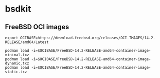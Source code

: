 # bsdkit

## FreeBSD OCI images

    export OCIBASE=https://download.freebsd.org/releases/OCI-IMAGES/14.2-RELEASE/amd64/Latest

    podman load -i=$OCIBASE/FreeBSD-14.2-RELEASE-amd64-container-image-minimal.txz
    podman load -i=$OCIBASE/FreeBSD-14.2-RELEASE-amd64-container-image-dynamic.txz
    podman load -i=$OCIBASE/FreeBSD-14.2-RELEASE-amd64-container-image-static.txz
